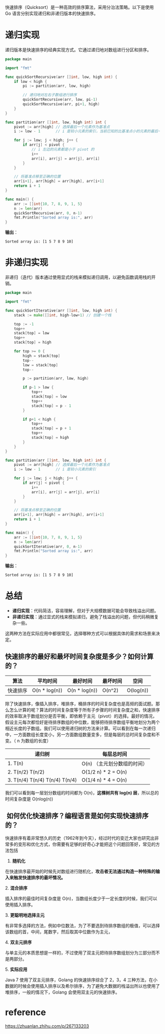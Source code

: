 快速排序（Quicksort）是一种高效的排序算法，采用分治法策略。以下是使用 Go 语言分别实现递归和非递归版本的快速排序。

# 递归实现

递归版本是快速排序的经典实现方式。它通过递归地对数组进行分区和排序。

```go
package main

import "fmt"

func quickSortRecursive(arr []int, low, high int) {
    if low < high {
        pi := partition(arr, low, high)

        // 递归地对左右子数组进行排序
        quickSortRecursive(arr, low, pi-1)
        quickSortRecursive(arr, pi+1, high)
    }
}

func partition(arr []int, low, high int) int {
    pivot := arr[high] // 选择最后一个元素作为基准点
    i := low - 1       // i 是较小元素的索引，当前已知的比基准点小的元素的最后一个位置

    for j := low; j < high; j++ {
        if arr[j] < pivot {
	        // i 左边的元素都是小于 pivot 的
            i++
            arr[i], arr[j] = arr[j], arr[i]
        }
    }

    // 将基准点移至正确的位置
    arr[i+1], arr[high] = arr[high], arr[i+1]
    return i + 1
}

func main() {
    arr := []int{10, 7, 8, 9, 1, 5}
    n := len(arr)
    quickSortRecursive(arr, 0, n-1)
    fmt.Println("Sorted array is:", arr)
}
```

**输出**：
```
Sorted array is: [1 5 7 8 9 10]
```

# 非递归实现

非递归（迭代）版本通过使用显式的栈来模拟递归调用，以避免函数调用栈的开销。

```go
package main

import "fmt"

func quickSortIterative(arr []int, low, high int) {
    stack := make([]int, high-low+1) // 创建一个栈

    top := -1
    top++
    stack[top] = low
    top++
    stack[top] = high

    for top >= 0 {
        high = stack[top]
        top--
        low = stack[top]
        top--

        p := partition(arr, low, high)

        if p-1 > low {
            top++
            stack[top] = low
            top++
            stack[top] = p - 1
        }

        if p+1 < high {
            top++
            stack[top] = p + 1
            top++
            stack[top] = high
        }
    }
}

func partition(arr []int, low, high int) int {
    pivot := arr[high] // 选择最后一个元素作为基准点
    i := low - 1       // i 是较小元素的索引

    for j := low; j < high; j++ {
        if arr[j] < pivot {
            i++
            arr[i], arr[j] = arr[j], arr[i]
        }
    }

    // 将基准点移至正确的位置
    arr[i+1], arr[high] = arr[high], arr[i+1]
    return i + 1
}

func main() {
    arr := []int{10, 7, 8, 9, 1, 5}
    n := len(arr)
    quickSortIterative(arr, 0, n-1)
    fmt.Println("Sorted array is:", arr)
}
```

**输出**：
```
Sorted array is: [1 5 7 8 9 10]
```

# 总结

- **递归实现**：代码简洁，容易理解，但对于大规模数据可能会导致栈溢出问题。
- **非递归实现**：通过显式的栈来模拟递归，避免了栈溢出的问题，但代码稍微复杂一些。

这两种方法在实际应用中都很常见，选择哪种方式可以根据具体的需求和场景来决定。
## 快速排序的最好和最坏时间复杂度是多少？如何计算的？

|算法|平均时间|最好时间|最坏时间|空间|
|---|---|---|---|---|
|快速排序|O(n * log(n))|O(n * log(n))|O(n^2)|O(log(n))|

除了快速排序，像插入排序，堆排序，桶排序的时间复杂度也是高频的面试题。那么怎么计算的呢？算法的时间复杂度等于所有子步骤的时间复杂度之和，快速排序的效率取决于数组划分是否平衡，即依赖于主元（pivot）的选择。最好的情况，假设主元每次都恰好是待排序数组的中位数，能够把待排序数组平衡地划分为两个相近长度的子数组。我们可以使用递归树的方法来计算。可以看到在每一次递归中，一方面数组长度变小，另一方面数组数量变多，但是每层的总时间复杂度和不变。（ n 为数组的长度）

|递归树|每层总时间|
|---|---|
|1. T(n)|O(n) （主元划分数组的时间）|
|2. T(n/2) T(n/2)|O(1/2 n) * 2 = O(n)|
|3. T(n/4) T(n/4) T(n/4) T(n/4)|O(1/4 n) * 4 = O(n)|

我们可以看到每一层划分数组的时间都为 O(n)，**这棵树共有 log(n) 层**，所以总的时间复杂度是 O(nlog(n))


##  如何优化快速排序？编程语言是如何实现快速排序的？

快速排序有着非常悠久的历史（1962年到今天），经过时代的变迁大家也研究出非常多的变形和优化方式，你需要有足够的好奇心才能把这个问题回答好，常见的方法包括

1. **随机化**

在快速排序最开始的时候先对数组进行随机化，**攻击者无法通过构造一种特殊的输入来触发快速排序的最坏情况。**

2. **混合排序**

插入排序的最佳时间复杂度是 O(n)，当数组长度少于一定长度的时候，我们可以使用插入排序。

3. **更聪明地选择主元**

有非常多选择的方法，例如中位数法，为了不要选到待排序数组的极值，可以选择该数组的首，中间，尾数字，然后取其中位数作为主元，

4. **双主元排序**

与单主元的本质思想是一样的，不过使用了双主元把待排序数组划分为三部分而不是两部分。

5. **实际应用**

Java 7 使用了双主元排序，Golang 的快速排序综合了 2，3，4 三种方法，在小数据的时候会使用插入排序以及希尔排序，为了避免大数据的栈溢出所以也使用了堆排序，一般的情况下，Golang 会使用双主元的快速排序。

# reference

https://zhuanlan.zhihu.com/p/267133203